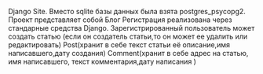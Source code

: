 Django Site.
Вместо sqlite базы данных была взята postgres_psycopg2.
Проект представляет собой Блог
Регистрация реализована через стандарные средства Django.
Зарегистрированный пользователь может создать статью (если он создатель статьи,то он может ее удалить или редактировать)
Post(хранит в себе текст статьи её описание,имя написавшего,дату создания)
Comment(хранит в себе адрес на статью, имя написавшего, текст комментария,дату написания )